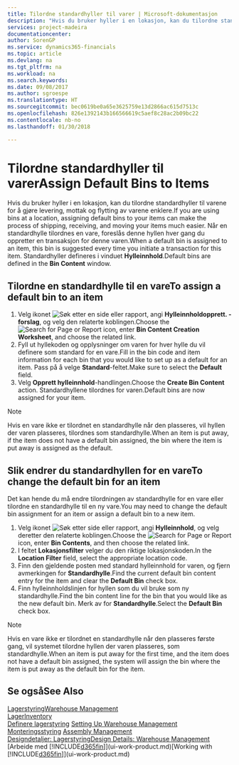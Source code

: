 ```yaml
---
title: Tilordne standardhyller til varer | Microsoft-dokumentasjon
description: "Hvis du bruker hyller i en lokasjon, kan du tilordne standardhyller til varene for å gjøre levering, mottak og flytting av varene enklere. Når en standardhylle tilordnes en vare, foreslås denne hyllen hver gang du oppretter en transaksjon for denne varen."
services: project-madeira
documentationcenter: 
author: SorenGP
ms.service: dynamics365-financials
ms.topic: article
ms.devlang: na
ms.tgt_pltfrm: na
ms.workload: na
ms.search.keywords: 
ms.date: 09/08/2017
ms.author: sgroespe
ms.translationtype: HT
ms.sourcegitcommit: bec0619be0a65e3625759e13d2866ac615d7513c
ms.openlocfilehash: 826e1392143b166566619c5aef8c28ac2b09bc22
ms.contentlocale: nb-no
ms.lasthandoff: 01/30/2018

---
```

# <a name="assign-default-bins-to-items"></a><span data-ttu-id="a24df-104">Tilordne standardhyller til varer</span><span class="sxs-lookup"><span data-stu-id="a24df-104">Assign Default Bins to Items</span></span>
<span data-ttu-id="a24df-105">Hvis du bruker hyller i en lokasjon, kan du tilordne standardhyller til varene for å gjøre levering, mottak og flytting av varene enklere.</span><span class="sxs-lookup"><span data-stu-id="a24df-105">If you are using bins at a location, assigning default bins to your items can make the process of shipping, receiving, and moving your items much easier.</span></span> <span data-ttu-id="a24df-106">Når en standardhylle tilordnes en vare, foreslås denne hyllen hver gang du oppretter en transaksjon for denne varen.</span><span class="sxs-lookup"><span data-stu-id="a24df-106">When a default bin is assigned to an item, this bin is suggested every time you initiate a transaction for this item.</span></span> <span data-ttu-id="a24df-107">Standardhyller defineres i vinduet **Hylleinnhold**.</span><span class="sxs-lookup"><span data-stu-id="a24df-107">Default bins are defined in the **Bin Content** window.</span></span>  

## <a name="to-assign-a-default-bin-to-an-item"></a><span data-ttu-id="a24df-108">Tilordne en standardhylle til en vare</span><span class="sxs-lookup"><span data-stu-id="a24df-108">To assign a default bin to an item</span></span>
1.  <span data-ttu-id="a24df-109">Velg ikonet ![Søk etter en side eller rapport](media/ui-search/search_small.png "Ikonet Søk etter en side eller rapport"), angi **Hylleinnholdopprett. - forslag**, og velg den relaterte koblingen.</span><span class="sxs-lookup"><span data-stu-id="a24df-109">Choose the ![Search for Page or Report](media/ui-search/search_small.png "Search for Page or Report icon") icon, enter **Bin Content Creation Worksheet**, and choose the related link.</span></span>  
2.  <span data-ttu-id="a24df-110">Fyll ut hyllekoden og opplysninger om varen for hver hylle du vil definere som standard for en vare.</span><span class="sxs-lookup"><span data-stu-id="a24df-110">Fill in the bin code and item information for each bin that you would like to set up as a default for an item.</span></span> <span data-ttu-id="a24df-111">Pass på å velge **Standard**-feltet.</span><span class="sxs-lookup"><span data-stu-id="a24df-111">Make sure to select the **Default** field.</span></span>  
3.  <span data-ttu-id="a24df-112">Velg **Opprett hylleinnhold**-handlingen.</span><span class="sxs-lookup"><span data-stu-id="a24df-112">Choose the **Create Bin Content** action.</span></span> <span data-ttu-id="a24df-113">Standardhyllene tilordnes for varen.</span><span class="sxs-lookup"><span data-stu-id="a24df-113">Default bins are now assigned for your item.</span></span>  

> [!NOTE]  
>  <span data-ttu-id="a24df-114">Hvis en vare ikke er tilordnet en standardhylle når den plasseres, vil hyllen der varen plasseres, tilordnes som standardhylle.</span><span class="sxs-lookup"><span data-stu-id="a24df-114">When an item is put away, if the item does not have a default bin assigned, the bin where the item is put away is assigned as the default.</span></span>  

## <a name="to-change-the-default-bin-for-an-item"></a><span data-ttu-id="a24df-115">Slik endrer du standardhyllen for en vare</span><span class="sxs-lookup"><span data-stu-id="a24df-115">To change the default bin for an item</span></span>  
<span data-ttu-id="a24df-116">Det kan hende du må endre tilordningen av standardhylle for en vare eller tilordne en standardhylle til en ny vare.</span><span class="sxs-lookup"><span data-stu-id="a24df-116">You may need to change the default bin assignment for an item or assign a default bin to a new item.</span></span>    
1.  <span data-ttu-id="a24df-117">Velg ikonet ![Søk etter side eller rapport](media/ui-search/search_small.png "Søk etter side eller rapport"), angi **Hylleinnhold**, og velg deretter den relaterte koblingen.</span><span class="sxs-lookup"><span data-stu-id="a24df-117">Choose the ![Search for Page or Report](media/ui-search/search_small.png "Search for Page or Report icon") icon, enter **Bin Contents**, and then choose the related link.</span></span>  
2.  <span data-ttu-id="a24df-118">I feltet **Lokasjonsfilter** velger du den riktige lokasjonskoden.</span><span class="sxs-lookup"><span data-stu-id="a24df-118">In the **Location Filter** field, select the appropriate location code.</span></span>  
3.  <span data-ttu-id="a24df-119">Finn den gjeldende posten med standard hylleinnhold for varen, og fjern avmerkingen for **Standardhylle**.</span><span class="sxs-lookup"><span data-stu-id="a24df-119">Find the current default bin content entry for the item and clear the **Default Bin** check box.</span></span>  
4.  <span data-ttu-id="a24df-120">Finn hylleinnholdslinjen for hyllen som du vil bruke som ny standardhylle.</span><span class="sxs-lookup"><span data-stu-id="a24df-120">Find the bin content line for the bin that you would like as the new default bin.</span></span> <span data-ttu-id="a24df-121">Merk av for **Standardhylle**.</span><span class="sxs-lookup"><span data-stu-id="a24df-121">Select the **Default Bin** check box.</span></span>  

> [!NOTE]  
>  <span data-ttu-id="a24df-122">Hvis en vare ikke er tilordnet en standardhylle når den plasseres første gang, vil systemet tilordne hyllen der varen plasseres, som standardhylle.</span><span class="sxs-lookup"><span data-stu-id="a24df-122">When an item is put away for the first time, and the item does not have a default bin assigned, the system will assign the bin where the item is put away as the default bin for the item.</span></span>  

## <a name="see-also"></a><span data-ttu-id="a24df-123">Se også</span><span class="sxs-lookup"><span data-stu-id="a24df-123">See Also</span></span>  
[<span data-ttu-id="a24df-124">Lagerstyring</span><span class="sxs-lookup"><span data-stu-id="a24df-124">Warehouse Management</span></span>](warehouse-manage-warehouse.md)  
[<span data-ttu-id="a24df-125">Lager</span><span class="sxs-lookup"><span data-stu-id="a24df-125">Inventory</span></span>](inventory-manage-inventory.md)  
<span data-ttu-id="a24df-126">[Definere lagerstyring](warehouse-setup-warehouse.md)   </span><span class="sxs-lookup"><span data-stu-id="a24df-126">[Setting Up Warehouse Management](warehouse-setup-warehouse.md)   </span></span>  
<span data-ttu-id="a24df-127">[Monteringsstyring](assembly-assemble-items.md)  </span><span class="sxs-lookup"><span data-stu-id="a24df-127">[Assembly Management](assembly-assemble-items.md)  </span></span>  
[<span data-ttu-id="a24df-128">Designdetaljer: Lagerstyring</span><span class="sxs-lookup"><span data-stu-id="a24df-128">Design Details: Warehouse Management</span></span>](design-details-warehouse-management.md)  
<span data-ttu-id="a24df-129">[Arbeide med [!INCLUDE[d365fin](includes/d365fin_md.md)]](ui-work-product.md)</span><span class="sxs-lookup"><span data-stu-id="a24df-129">[Working with [!INCLUDE[d365fin](includes/d365fin_md.md)]](ui-work-product.md)</span></span>

